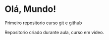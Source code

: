 # Olá, Mundo!
 Primeiro repositorio curso git e github

Repositorio criado durante aula, curso em video.
